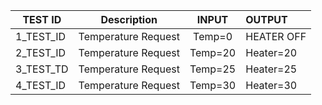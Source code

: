| TEST ID   |      Description     |  INPUT | OUTPUT  |
|----------|:-------------:|:--------:|:---------|
| 1_TEST_ID|  Temperature Request| Temp=0| HEATER OFF |
| 2_TEST_ID|    Temperature Request  | Temp=20 |Heater=20 |
| 3_TEST_TD |   Temperature Request  | Temp=25 |Heater=25|
| 4_TEST_ID |  Temperature Request | Temp=30 |Heater=30|
